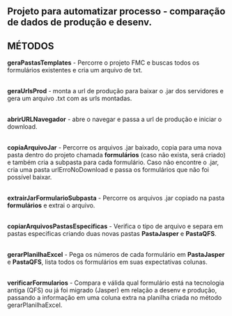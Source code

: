 <div>
  <h2>
    Projeto para automatizar processo - comparação de dados de produção e desenv.
  </h2>
  <h2>
    MÉTODOS
  </h2>
</div>
<div>
  <b>geraPastasTemplates</b> - Percorre o projeto FMC e buscas todos os formulários existentes e cria um arquivo de txt.<br><br>
    
  <b>geraUrlsProd</b> - monta a url de produção para baixar o .jar dos servidores e gera um arquivo .txt com as urls montadas.<br><br>

  <b>abrirURLNavegador</b> - abre o navegar e passa a url de produção e iniciar o download.<br><br>

  <b>copiaArquivoJar</b> - Percorre os arquivos .jar baixado, copia para uma nova pasta dentro do projeto chamada <b>formulários</b> (caso não exista, será criado) e também cria a subpasta para cada formulário. Caso não encontre o .jar, cria uma pasta urlErroNoDownload e passa os formulários que não foi possível baixar.<br><br>

  <b>extrairJarFormularioSubpasta</b> - Percorre os arquivos .jar copiado na pasta <b>formulários</b> e extrai o arquivo.<br><br>

  <b>copiarArquivosPastasEspecificas</b> - Verifica o tipo de arquivo e separa em pastas especificas criando duas novas pastas <b>PastaJasper</b> e <b>PastaQFS</b>.<br><br>

  <b>gerarPlanilhaExcel</b> - Pega os números de cada formulário em <b>PastaJasper</b> e <b>PastaQFS</b>, lista todos os formulários em suas expectativas colunas.<br><br>

  <b>verificarFormularios</b> - Compara e válida qual formulário está na tecnologia antiga (QFS) ou já foi migrado (Jasper) em relação a desenv e produção, passando a informação em uma coluna extra na planilha criada no método gerarPlanilhaExcel.<br><br>
</div>
